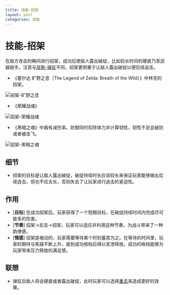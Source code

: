 ```yaml
---
title: 技能-招架
layout: post
categories: 技能
---
```


# 技能-招架
在敌方攻击的瞬间进行招架，成功后使敌人露出破绽，比如较长时间的硬直乃至武器脱手。注意与[技能-弹反]()不同，招架更侧重于让敌人露出破绽以便后续追击。

- 《塞尔达 旷野之息（The Legend of Zelda: Breath of the Wild）》中林克的招架。

![招架-旷野之息](/images/招架-旷野之息.gif)

- 《荣耀战魂》

![招架-荣耀战魂](/images/招架-荣耀战魂.gif)

- 《黑暗之魂》中盾有减伤率。防御同时扣除体力并计算韧性，韧性不足会破防或者被击飞。

![招架-黑暗之魂](/images/招架-黑暗之魂.gif)

## 细节
- 招架的目标是让敌人露出破绽，破绽持续时长应该较长来保证玩家能够做出后续连击。但也不应太长，否则失去了让玩家进行追击的紧迫性。

## 作用
- [**目标**] 在成功招架后，玩家获得了一个短期目标，在破绽持续时间内完成尽可能多的伤害。
- [**节奏**] 招架->反击->招架，玩家可以适应并利用这种节奏，为战斗带来了一种韵律感。
- [**情感**] 招架是被动的，玩家需要等待某个时刻蓄意为之。在等待的时间里，玩家的期待与焦躁不断上升，直到成功格档后得以宣泄释放。成功的格档能够为玩家带来压力释放的满足感。

## 联想
- 弹反后敌人将会硬直或者露出破绽，此时玩家可以选择[重击]()来造成更好的效果。
